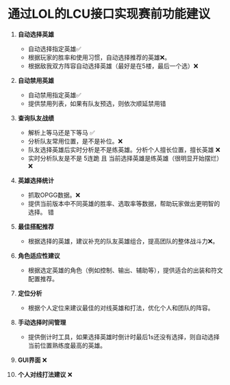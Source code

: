 # 通过LOL的LCU接口实现赛前功能建议

1. **自动选择英雄**
   - 自动选择指定英雄✅
   - 根据玩家的胜率和使用习惯，自动选择推荐的英雄❌。
   - 根据敌我双方阵容自动选择英雄（最好是在5楼，最后一个选）❌
     
2. **自动禁用英雄**
   - 自动禁用指定英雄✅
   - 提供禁用列表，如果有队友预选，则依次顺延禁用错

4. **查询队友战绩**
   - 解析上等马还是下等马 ✅
   - 分析队友常用位置，是不是补位。❌
   - 队友选择英雄后实时分析是不是练英雄。分析个人擅长位置，擅长英雄 ❌
   - 实时分析队友是不是 5连跪 且 当前选择英雄是练英雄（很明显开始摆烂）❌

5. **英雄选择统计**
   - 抓取OPGG数据。❌
   - 提供当前版本中不同英雄的胜率、选取率等数据，帮助玩家做出更明智的选择。 错


6. **最佳搭配推荐**
   - 根据选择的英雄，建议补充的队友英雄组合，提高团队的整体战斗力❌。

7. **角色适应性建议**
   - 根据选定英雄的角色（例如控制、输出、辅助等），提供适合的出装和符文配置推荐。

8. **定位分析**
   - 根据个人定位来建议最佳的对线英雄和打法，优化个人和团队的阵容。

9. **手动选择时间管理**
   - 提供倒计时工具，如果选择英雄时倒计时最后1s还没有选择，则自动选择当前位置熟练度最高的英雄。
10. **GUI界面**
     ❌

11. **个人对线打法建议**
    ❌


